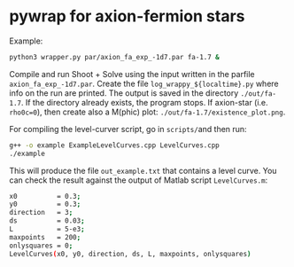 # pywrap for axion-fermion stars

Example:
```bash
python3 wrapper.py par/axion_fa_exp_-1d7.par fa-1.7 &
```
Compile and run Shoot + Solve using the input written in the parfile `axion_fa_exp_-1d7.par`.
Create the file `log_wrappy_${localtime}.py` where info on the run are printed. The output is
saved in the directory `./out/fa-1.7`. If the directory already exists, the program stops.
If axion-star (i.e. `rho0c=0`), then create also a M(phic) plot: `./out/fa-1.7/existence_plot.png`.

For compiling the level-curver script, go in `scripts/`and then run:
```bash
g++ -o example ExampleLevelCurves.cpp LevelCurves.cpp
./example
```
This will produce the file `out_example.txt` that contains a level curve.
You can check the result against the output of Matlab script `LevelCurves.m`:
```bash
x0          = 0.3;
y0          = 0.3;
direction   = 3;
ds          = 0.03;
L           = 5-e3;
maxpoints   = 200;
onlysquares = 0;
LevelCurves(x0, y0, direction, ds, L, maxpoints, onlysquares)
```
